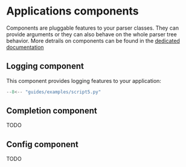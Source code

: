 # Applications components

Components are pluggable features to your parser classes. They can provide
arguments or they can also behave on the whole parser tree behavior. More
detrails on components can be found in the [dedicated documentation](/api/plugin_logging/)


## Logging component

This component provides logging features to your application:

``` python title="script5.py" linenums="1"
--8<-- "guides/examples/script5.py"
```

## Completion component

TODO

## Config component

TODO
